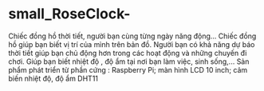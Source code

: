 # small_RoseClock-
Chiếc đồng hồ thời tiết, người bạn cùng từng ngày năng động... Chiếc đồng hồ giúp bạn biết vị trí của mình trên bản đồ. Người bạn có khả năng dự báo thời tiết giúp bạn chủ động hơn trong các hoạt động và những chuyến đi chơi. Giúp bạn biết nhiệt độ , độ ẩm tại nơi bạn làm việc, sinh sống,... Sản phẩm phát triển từ phần cứng : Raspberry Pi; màn hình LCD 10 inch; cảm biến nhiệt độ, độ ẩm DHT11

